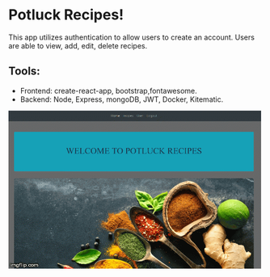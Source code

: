 # Potluck Recipes! 

This app utilizes authentication to allow users to create an account. Users are able to view, add, edit, delete
recipes.

## Tools:
 
* Frontend: create-react-app, bootstrap,fontawesome.
* Backend: Node, Express, mongoDB, JWT, Docker, Kitematic.


![potluck-recipies](potluck-recipes.gif)
 
